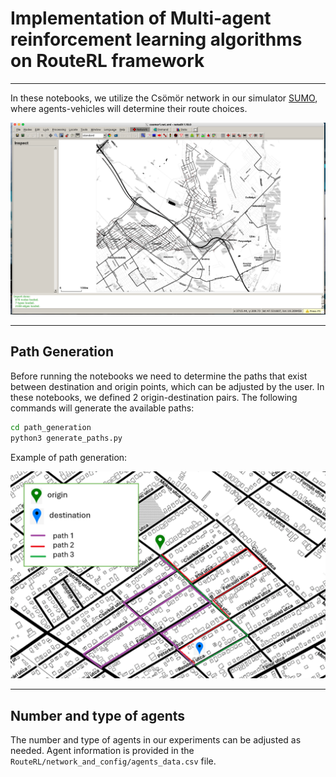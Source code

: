 # Implementation of Multi-agent reinforcement learning algorithms on RouteRL framework

---

In these notebooks, we utilize the Csömör network in our simulator [SUMO](https://eclipse.dev/sumo/), where agents-vehicles will determine their route choices.

<img src="../../docs/img/csomor2.png" alt="Csömör network" width="700" />

---

## Path Generation

Before running the notebooks we need to determine the paths that exist between destination and origin points, which can be adjusted by the user. In these notebooks, we defined 2 origin-destination pairs.
The following commands will generate the available paths:

```bash
cd path_generation
python3 generate_paths.py
```

Example of path generation:

<img src="../../docs/img/paths.png" alt="Path generation" width="700" />


--- 

## Number and type of agents

The number and type of agents in our experiments can be adjusted as needed. Agent information is provided in the `RouteRL/network_and_config/agents_data.csv` file.

